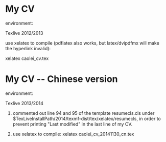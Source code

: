 # My CV

environment:

Texlive 2012/2013

use xelatex to compile (pdflatex also works, but latex/dvipdfmx will make the hyperlink invalid):

xelatex caolei_cv.tex

# My CV -- Chinese version

environment:

Texlive 2013/2014

1. commented out line 94 and 95 of the template resumecls.cls under $TexLiveInstallPath/2014/texmf-dist/tex/xelatex/resumecls, in order to prevent printing "Last modified" in the last line of my CV.

2. use xelatex to compile:
xelatex caolei_cv_20141130_cn.tex 
